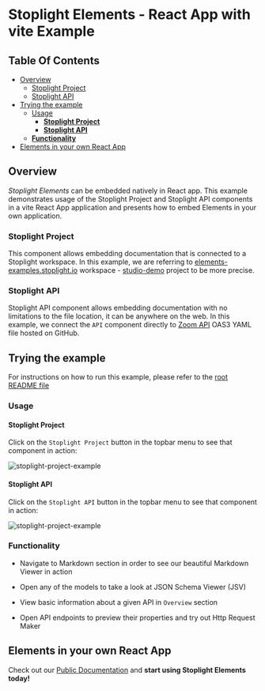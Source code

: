 # Stoplight Elements -  React App with vite Example

## Table Of Contents

- [Overview](#overview)
  - [Stoplight Project](#stoplight-project)
  - [Stoplight API](#stoplight-api)
- [Trying the example](#trying-the-example)
  - [Usage](#usage)
    - [**Stoplight Project**](#stoplight-project-1)
    - [**Stoplight API**](#stoplight-api-1)
  - [**Functionality**](#functionality)
- [Elements in your own React App](#elements-in-your-own-react-app)

## Overview

*Stoplight Elements* can be embedded natively in React app. This example demonstrates usage of the Stoplight Project and Stoplight API components in a vite React App application and presents how to embed Elements in your own application.

### Stoplight Project

This component allows embedding documentation that is connected to a Stoplight workspace. In this example, we are referring to [elements-examples.stoplight.io](https://elements-examples.stoplight.io) workspace - [studio-demo](https://elements-examples.stoplight.io/docs/studio-demo) project to be more precise.

### Stoplight API

Stoplight API component allows embedding documentation with no limitations to the file location, it can be anywhere on the web.
In this example, we connect the `API` component directly to [Zoom API](https://raw.githubusercontent.com/stoplightio/Public-APIs/master/reference/zoom/openapi.yaml) OAS3 YAML file hosted on GitHub.

## Trying the example

For instructions on how to run this example, please refer to the [root README file](../../README.md#-examples)

### Usage

#### **Stoplight Project**

Click on the `Stoplight Project` button in the topbar menu to see that component in action:

![stoplight-project-example](https://user-images.githubusercontent.com/58433203/92106502-c617db00-ede4-11ea-8331-34b65bd36391.png)

#### **Stoplight API**

Click on the `Stoplight API` button in the topbar menu to see that component in action:

![stoplight-project-example](https://user-images.githubusercontent.com/58433203/92106493-c31cea80-ede4-11ea-95fa-e786b6b00efa.png)

### **Functionality**

* Navigate to Markdown section in order to see our beautiful Markdown Viewer in action

* Open any of the models to take a look at JSON Schema Viewer (JSV)

* View basic information about a given API in `Overview` section

* Open API endpoints to preview their properties and try out Http Request Maker

## Elements in your own React App

Check out our [Public Documentation](https://meta.stoplight.io/docs/elements) and **start using Stoplight Elements today!**
